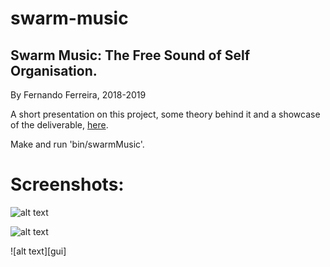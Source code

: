 # swarm-music
## Swarm Music: The Free Sound of Self Organisation.
By Fernando Ferreira, 2018-2019

A short presentation on this project, some theory behind it and a showcase of the deliverable, [here](https://youtu.be/VHj-67wzHI0).

Make and run 'bin/swarmMusic'.

# Screenshots:
![alt text][swarm1]

![alt text][attractors2]

![alt text][gui]

[swarm1]: https://github.com/ProgDroid/swarm-music/screenshots/swarm1.png
[attractors2]: https://github.com/ProgDroid/swarm-music/screenshots/attractors2.png
[attractors2]: https://github.com/ProgDroid/swarm-music/screenshots/gui.png
